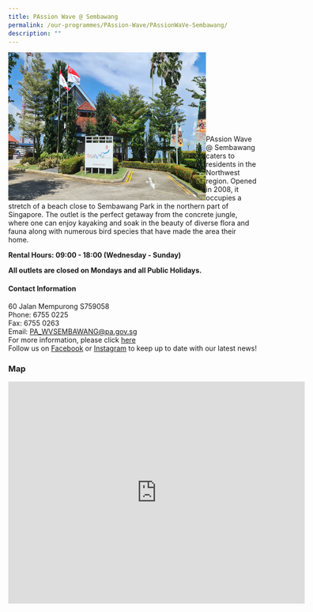 ```yaml
---
title: PAssion Wave @ Sembawang
permalink: /our-programmes/PAssion-Wave/PAssionWaVe-Sembawang/
description: ""
---
```

<img style="height:300px;width:400px"  align="left" src="/images/Programmes/PAssion%20Wave/PAssion%20Wave%20@%20Sembawang.jpg"><br><br><br><br><br><br><br><br><br>

PAssion Wave @ Sembawang caters to residents in the Northwest region. Opened in 2008, it occupies a stretch of a beach close to Sembawang Park in the northern part of Singapore. The outlet is the perfect getaway from the concrete jungle, where one can enjoy kayaking and soak in the beauty of diverse flora and fauna along with numerous bird species that have made the area their home.


****Rental Hours: 09:00 - 18:00 (Wednesday - Sunday)****

****All outlets are closed on Mondays and all Public Holidays.****

#### Contact Information


60 Jalan Mempurong S759058  
Phone: 6755 0225  
Fax: 6755 0263  
Email: [PA\_WVSEMBAWANG@pa.gov.sg](mailto:PA_WVSEMBAWANG@pa.gov.sg)  
For more information, please click [here](https://linktr.ee/pwpr)<br>
Follow us on [Facebook](https://www.facebook.com/pa.passionwave) or [Instagram](https://www.Instagram.com/pa.passionwave) to keep up to date with our latest news!


### Map
<iframe src="https://www.google.com/maps/embed?pb=!1m18!1m12!1m3!1d3988.524742487623!2d103.83946822838278!3d1.4590463582329647!2m3!1f0!2f0!3f0!3m2!1i1024!2i768!4f13.1!3m3!1m2!1s0x31da14bfece2893b%3A0x1a3017b35a14b9f6!2s60%20Jln%20Mempurong!5e0!3m2!1sen!2ssg!4v1655786431312!5m2!1sen!2ssg" width="600" height="450" style="border:0;" allowfullscreen="" loading="lazy" ></iframe>